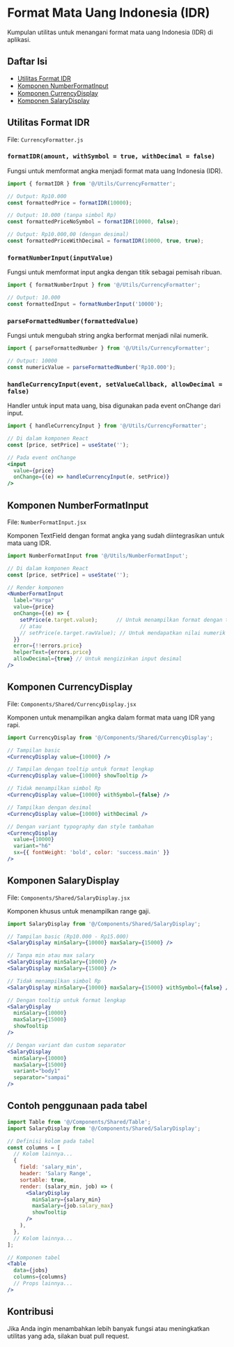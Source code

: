 # Format Mata Uang Indonesia (IDR)

Kumpulan utilitas untuk menangani format mata uang Indonesia (IDR) di aplikasi.

## Daftar Isi
- [Utilitas Format IDR](#utilitas-format-idr)
- [Komponen NumberFormatInput](#komponen-numberformatinput)
- [Komponen CurrencyDisplay](#komponen-currencydisplay)
- [Komponen SalaryDisplay](#komponen-salarydisplay)

## Utilitas Format IDR

File: `CurrencyFormatter.js`

### `formatIDR(amount, withSymbol = true, withDecimal = false)`

Fungsi untuk memformat angka menjadi format mata uang Indonesia (IDR).

```jsx
import { formatIDR } from '@/Utils/CurrencyFormatter';

// Output: Rp10.000
const formattedPrice = formatIDR(10000);

// Output: 10.000 (tanpa simbol Rp)
const formattedPriceNoSymbol = formatIDR(10000, false);

// Output: Rp10.000,00 (dengan desimal)
const formattedPriceWithDecimal = formatIDR(10000, true, true);
```

### `formatNumberInput(inputValue)`

Fungsi untuk memformat input angka dengan titik sebagai pemisah ribuan.

```jsx
import { formatNumberInput } from '@/Utils/CurrencyFormatter';

// Output: 10.000
const formattedInput = formatNumberInput('10000');
```

### `parseFormattedNumber(formattedValue)`

Fungsi untuk mengubah string angka berformat menjadi nilai numerik.

```jsx
import { parseFormattedNumber } from '@/Utils/CurrencyFormatter';

// Output: 10000
const numericValue = parseFormattedNumber('Rp10.000');
```

### `handleCurrencyInput(event, setValueCallback, allowDecimal = false)`

Handler untuk input mata uang, bisa digunakan pada event onChange dari input.

```jsx
import { handleCurrencyInput } from '@/Utils/CurrencyFormatter';

// Di dalam komponen React
const [price, setPrice] = useState('');

// Pada event onChange
<input 
  value={price} 
  onChange={(e) => handleCurrencyInput(e, setPrice)}
/>
```

## Komponen NumberFormatInput

File: `NumberFormatInput.jsx`

Komponen TextField dengan format angka yang sudah diintegrasikan untuk mata uang IDR.

```jsx
import NumberFormatInput from '@/Utils/NumberFormatInput';

// Di dalam komponen React
const [price, setPrice] = useState('');

// Render komponen
<NumberFormatInput
  label="Harga"
  value={price}
  onChange={(e) => {
    setPrice(e.target.value);      // Untuk menampilkan format dengan titik pemisah ribuan
    // atau
    // setPrice(e.target.rawValue); // Untuk mendapatkan nilai numerik
  }}
  error={!!errors.price}
  helperText={errors.price}
  allowDecimal={true} // Untuk mengizinkan input desimal
/>
```

## Komponen CurrencyDisplay

File: `Components/Shared/CurrencyDisplay.jsx`

Komponen untuk menampilkan angka dalam format mata uang IDR yang rapi.

```jsx
import CurrencyDisplay from '@/Components/Shared/CurrencyDisplay';

// Tampilan basic
<CurrencyDisplay value={10000} />

// Tampilan dengan tooltip untuk format lengkap
<CurrencyDisplay value={10000} showTooltip />

// Tidak menampilkan simbol Rp
<CurrencyDisplay value={10000} withSymbol={false} />

// Tampilkan dengan desimal
<CurrencyDisplay value={10000} withDecimal />

// Dengan variant typography dan style tambahan
<CurrencyDisplay
  value={10000}
  variant="h6"
  sx={{ fontWeight: 'bold', color: 'success.main' }}
/>
```

## Komponen SalaryDisplay

File: `Components/Shared/SalaryDisplay.jsx`

Komponen khusus untuk menampilkan range gaji.

```jsx
import SalaryDisplay from '@/Components/Shared/SalaryDisplay';

// Tampilan basic (Rp10.000 - Rp15.000)
<SalaryDisplay minSalary={10000} maxSalary={15000} />

// Tanpa min atau max salary
<SalaryDisplay minSalary={10000} />
<SalaryDisplay maxSalary={15000} />

// Tidak menampilkan simbol Rp
<SalaryDisplay minSalary={10000} maxSalary={15000} withSymbol={false} />

// Dengan tooltip untuk format lengkap
<SalaryDisplay
  minSalary={10000}
  maxSalary={15000}
  showTooltip
/>

// Dengan variant dan custom separator
<SalaryDisplay
  minSalary={10000}
  maxSalary={15000}
  variant="body1"
  separator="sampai"
/>
```

## Contoh penggunaan pada tabel

```jsx
import Table from '@/Components/Shared/Table';
import SalaryDisplay from '@/Components/Shared/SalaryDisplay';

// Definisi kolom pada tabel
const columns = [
  // Kolom lainnya...
  {
    field: 'salary_min',
    header: 'Salary Range',
    sortable: true,
    render: (salary_min, job) => (
      <SalaryDisplay
        minSalary={salary_min}
        maxSalary={job.salary_max}
        showTooltip
      />
    ),
  },
  // Kolom lainnya...
];

// Komponen tabel
<Table
  data={jobs}
  columns={columns}
  // Props lainnya...
/>
```

## Kontribusi

Jika Anda ingin menambahkan lebih banyak fungsi atau meningkatkan utilitas yang ada, silakan buat pull request. 